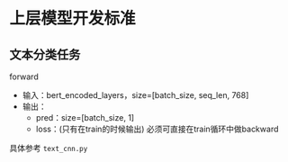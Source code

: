 
# 上层模型开发标准
## 文本分类任务
forward
- 输入：bert_encoded_layers，size=[batch_size, seq_len, 768]
- 输出：
    - pred：size=[batch_size, 1]
    - loss：(只有在train的时候输出) 必须可直接在train循环中做backward
    
具体参考 `text_cnn.py`
